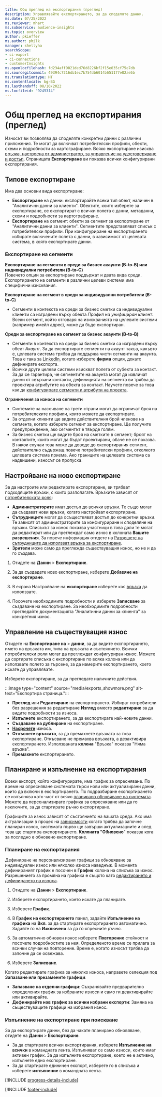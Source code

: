 ```yaml
---
title: Общ преглед на експортирания (преглед)
description: Управлявайте експортирането, за да споделяте данни.
ms.date: 07/25/2022
ms.reviewer: mhart
ms.subservice: audience-insights
ms.topic: overview
author: pkieffer
ms.author: philk
manager: shellyha
searchScope:
- ci-export
- ci-connections
- customerInsights
ms.openlocfilehash: fd234aff9021ded76d8226bf2f15e035cf75e7db
ms.sourcegitcommit: 49394c7216db1ec7b754db6014b651177e82ae5b
ms.translationtype: HT
ms.contentlocale: bg-BG
ms.lasthandoff: 08/10/2022
ms.locfileid: "9245314"
---
```

# <a name="exports-preview-overview"></a>Общ преглед на експортирания (преглед)

 Износът ви позволява да споделяте конкретни данни с различни приложения. Те могат да включват потребителски профили, обекти, схеми и подробности за картографиране. Всяко експортиране изисква [връзка, настроена от администратор, за управление на удостоверяване и достъп](connections.md). Страницата **Експортиране** ви показва всички конфигурирани експортирания.

## <a name="export-types"></a>Типове експортиране

Има два основни вида експортиране:  

- **Експортиране** на данни: експортирайте всеки тип обект, наличен в "Аналитични данни за клиенти". Обектите, които изберете за експортиране, се експортират с всички полета с данни, метаданни, схеми и подробности за картографиране.
- **Експортиране** на сегмент: обекти за сегмент за експортиране от "Аналитични данни за клиенти". Сегментите представляват списък с потребителски профили. При конфигуриране на експортирането избирате включените полета с данни, в зависимост от целевата система, в която експортирате данни.

### <a name="export-segments"></a>Експортиране на сегменти

**Експортиране на сегменти в среди за бизнес акаунти (B-to-B) или индивидуални потребители (B-to-C)**  
Повечето опции за експортиране поддържат и двата вида среди. Експортирането на сегменти в различни целеви системи има специфични изисквания. 

**Експортиране на сегмент в среди за индивидуални потребители (B-to-C)**  
- Сегменти в контекста на среди за бизнес сметки са индивидуални клиенти са изградени върху обекта *Профил на унифициран клиент*. Всеки сегмент, който отговаря на изискванията на целевите системи (например имейл адрес), може да бъде експортиран.

**Среди за експортиране на сегмент за бизнес акаунти (B-to-B)**  
- Сегменти в контекста на среди за бизнес сметки са изградени върху обект *Акаунт*. За да експортирате сегменти на акаунт такъв, какъвто е, целевата система трябва да поддържа чисти сегменти на акаунта. Това е така за [LinkedIn](export-linkedin-ads.md), когато изберете **фирма** опция, докато дефинирате експорта.
- Всички други целеви системи изискват полета от субекта за контакт. За да се гарантира, че сегментите на акаунта могат да извличат данни от свързани контакти, дефиницията на сегмента ви трябва да проектира атрибутите на обекта за контакт. Научете повече за това как да [конфигурирате сегменти и атрибути на проекта](segment-builder.md).

**Ограничения за износа на сегменти**  
- Системите за насочване на трети страни могат да ограничат броя на потребителските профили, които можете да експортирате. 
- За отделни клиенти ще видите действителния брой членове на сегмента, когато изберете сегмент за експортиране. Ще получите предупреждение, ако сегментът е твърде голям. 
- За бизнес сметки ще видите броя на сметките в сегмент; броят на контактите, които могат да бъдат проектирани, обаче не се показва. В някои случаи това може да доведе до експортирания сегмент, действително съдържащ повече потребителски профили, отколкото целевата система приема. Ако границите на целевата система са надвишени, износът се пропуска.

## <a name="set-up-a-new-export"></a>Настройване на ново експортиране

За да настроите или редактирате експортиране, ви трябват подходящите връзки, с които разполагате. Връзките зависят от [потребителската роля](permissions.md):
- **Администраторите** имат достъп до всички връзки. Те също могат да създават нови връзки, когато настройват експортиране.
- **Сътрудниците** могат да осъществяват достъп до конкретни връзки. Те зависят от администраторите за конфигуриране и споделяне на връзки. Списъкът за износ показва участници в това дали те могат да редактират или да преглеждат само износ в колоната **Вашите разрешения**. За повече информация отидете на [Разрешете на сътрудниците да използват връзка за експортиране](connections.md#allow-contributors-to-use-a-connection-for-exports).
- **Зрители** може само да преглежда съществуващия износ, но не и да го създава.

1. Отидете на **Данни** > **Експортиране**.

1. За да създадете ново експортиране, изберете **Добавяне на експортиране**.

1. В екрана Настройване на **експортиране** изберете коя [връзка](connections.md) да използвате.

1. Посочете необходимите подробности и изберете **Записване** за създаване на експортиране. За необходимите подробности прегледайте документацията "Аналитични данни за клиента" за конкретния износ.

## <a name="manage-existing-exports"></a>Управление на съществуващия износ

Отидете на **Експортиране на** > **данни**, за да видите експортирането, името на връзката им, типа на връзката и състоянието. Всички потребителски роли могат да преглеждат конфигуриран износ. Можете да сортирате списъка с експортиране по всяка колона или да използвате полето за търсене, за да намерите експортирането, което искате да управлявате.

Изберете експортиране, за да прегледате наличните действия.

:::image type="content" source="media/exports_showmore.png" alt-text="Експортира страница.":::

- **Преглед** или **Редактиране** на експортирането. Избират потребители без разрешения за редактиране **Изглед** вместо **редактиране** за да видите подробности за износа.
- **Изпълнете** експортирането, за да експортирате най-новите данни.
- **Създаване на дублиране** на експортиране.
- **[Насрочете](#schedule-and-run-exports)** износа.
- **Откъснете връзката**, за да премахнете връзката за това експортиране. Откъсване не премахва връзката, а дезактивира експортирането. Използваната **колона** "Връзка" показва "Няма връзка".
- **Премахнете** експортирането.

## <a name="schedule-and-run-exports"></a>Планиране и изпълнение на експортирания

Всеки експорт, който конфигурирате, има график за опресняване. По време на опресняване системата търси нови или актуализирани данни, които да включи в експортирането. По подразбиране експортирането се изпълнява като част от всяко [планирано обновяване на системата](schedule-refresh.md). Можете да персонализирате графика за опресняване или да го изключите, за да стартирате ръчно експортиране.

Графиците за износ зависят от състоянието на вашата среда. Ако има актуализации в процес на [зависимости](system.md#refresh-processes) когато трябва да започне планиран износ, системата първо ще завърши актуализациите и след това ще стартира експортирането. **Колоната "Обновено**" показва кога за последно е обновено експортиране.

### <a name="schedule-exports"></a>Планиране на експортирания

Дефиниране на персонализирани графици за обновяване за индивидуален износ или няколко износа наведнъж. В момента дефинираният график е посочен в **График** колона на списъка за износ. Разрешението за промяна на графика е същото като [редактирането и дефинирането на износа](export-destinations.md#set-up-a-new-export).

1. Отидете на **Данни** > **Експортиране**.

1. Изберете експортирането, което искате да планирате.

1. Изберете **График**.

1. В **График на експортирането** панел, задайте **Изпълнение на графика** на **Вкл.** за да стартирате експортирането автоматично. Задайте го на **Изключено** за да го опресните ръчно.

1. За автоматично обновен износ изберете **Повторение** стойност и посочете подробностите за нея. Определеното време се прилага за всички случаи на повторение. Време е, когато износът трябва да започне да се освежава.

1. Изберете **Записване**.

Когато редактирате графика за няколко износа, направете селекция под **Запазване или презамените графици**:

- **Запазване на отделни графици**: Съхранявайте предварително определения график за избраните износи и само ги деактивирайте или активирайте.
- **Дефинирайте нов график за всички избрани експорти**: Замяна на съществуващите графици на избрания износ.

### <a name="run-exports-on-demand"></a>Изпълнение на експортиране при поискване

За да експортирате данни, без да чакате планирано обновяване, отидете на **Данни** > **Експортиране**.

- За да стартирате всички експортирания, изберете **Изпълнение на всички** в командната лента. Изпълняват се само износи, които имат активен график. За да изпълните експортиране, което не е активно, изпълнете едно експортиране.
- За да стартирате единичен експорт, изберете го в списъка и изберете **изпълнение** в командната лента.

[!INCLUDE [progress-details-include](includes/progress-details-pane.md)]


[!INCLUDE [footer-include](includes/footer-banner.md)]
